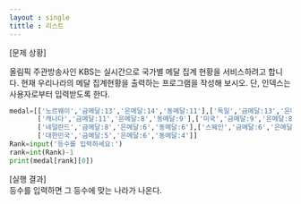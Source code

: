 ```yaml
---
layout : single
tittle : 리스트
---
```


[문제 상황]

  
올림픽 주관방송사인 KBS는 실시간으로 국가별 메달 집계 현황을 서비스하려고 합니다. 현재
우리나라의 메달 집계현황을 출력하는 프로그램을 작성해 보시오. 단, 인덱스는 사용자로부터
입력받도록 한다.  
~~~python
medal=[['노르웨이','금메달:13','은메달:14','동메달:11'],['독일','금메달:13','은메달:8','동메달:7'],
       ['캐나다','금메달:11','은메달:8','동메달:9'],['미국','금메달:9','은메달:8','동메달:6'],
       ['네덜란드','금메달:8','은메달:6','동메달:6'],['스웨인','금메달:6','은메달:6','동메달:0'],
       ['대한민국','금메달:5','은메달:6','동메달:4']]
Rank=input('등수를 입력하세요:')
rank=int(Rank)-1
print(medal[rank][0])
~~~

[실행 결과]  
등수를 입력하면 그 등수에 맞는 나라가 나온다.
